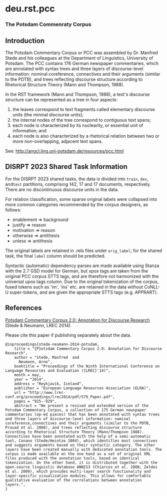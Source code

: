 # deu.rst.pcc

### The Potsdam Commenraty Corpus


## Introduction

The Potsdam Commentary Corpus or PCC was assembled by Dr. Manfred Stede and his colleagues at the Department of Linguistics, University of Potsdam. The PCC contains 176 German newspaper commentaries, which are annotated with syntax trees and three layers of discourse-level information: nominal coreference, connectives and their arguments (similar to the PDTB), and trees reflecting discourse structure according to Rhetorical Structure Theory (Mann and Thompson, 1988).

In the RST framework (Mann and Thompson, 1988), a text's discourse structure can be represented as a tree in four aspects: 

  1. the leaves correspond to text fragments called elementary discourse units (the mininal discourse units); 
  2. the internal nodes of the tree correspond to contiguous text spans; 
  3. each node is characterized by its nuclearity, or essential unit of information; and 
  4. each node is also characterized by a rhetorical relation between two or more non-overlapping, adjacent text spans.

See: http://angcl.ling.uni-potsdam.de/resources/pcc.html


## DISRPT 2023 Shared Task Information

For the DISRPT 2023 shared tasks, the data is divided into `train`, `dev`, and`test` partitions, 
comprising 142, 17 and 17 documents, respectively. 
There are no discontinuous discourse units in the data. 

For relation classification, some sparse original labels were collapsed into more common categories recommended by the corpus designers, as follows:

  * enablement => background
  * justify => reason
  * motivation => reason
  * otherwise => antithesis
  * unless => antithesis 

The original labels are retained in .rels files under `orig_label`; 
for the shared task, the final `label` column should be predicted.

Syntactic (automatic) dependency parses are made available using Stanza 
with the 2.7 GSD model for German, but xpos tags are taken from the original PCC corpus STTS tags, 
and are therefore not harmonized with the universal upos tags column. 
Due to the original tokenization of the corpus, 
fused tokens such as 'im', 'ins' etc. are retained in the data without CoNLL-U super-tokens, 
and are given the appropriate STTS tags (e.g. APPRART).



## References

[Potsdam Commentary Corpus 2.0: Annotation for Discourse Research](https://aclanthology.org/L14-1468/) (Stede & Neumann, LREC 2014)

Please cite this paper if publishing separately about the data.

```
@inproceedings{stede-neumann-2014-potsdam,
    title = "{P}otsdam Commentary Corpus 2.0: Annotation for Discourse Research",
    author = "Stede, Manfred  and
      Neumann, Arne",
    booktitle = "Proceedings of the Ninth International Conference on Language Resources and Evaluation ({LREC}'14)",
    month = may,
    year = "2014",
    address = "Reykjavik, Iceland",
    publisher = "European Language Resources Association (ELRA)",
    url = "http://www.lrec-conf.org/proceedings/lrec2014/pdf/579_Paper.pdf",
    pages = "925--929",
    abstract = "We present a revised and extended version of the Potsdam Commentary Corpus, a collection of 175 German newspaper commentaries (op-ed pieces) that has been annotated with syntax trees and three layers of discourse-level information: nominal coreference,connectives and their arguments (similar to the PDTB, Prasad et al. 2008), and trees reflecting discourse structure according to Rhetorical Structure Theory (Mann/Thompson 1988). Connectives have been annotated with the help of a semi-automatic tool, Conano (Stede/Heintze 2004), which identifies most connectives and suggests arguments based on their syntactic category. The other layers have been created manually with dedicated annotation tools. The corpus is made available on the one hand as a set of original XML files produced with the annotation tools, based on identical tokenization. On the other hand, it is distributed together with the open-source linguistic database ANNIS3 (Chiarcos et al. 2008; Zeldes et al. 2009), which provides multi-layer search functionality and layer-specific visualization modules. This allows for comfortable qualitative evaluation of the correlations between annotation layers.",
}
```